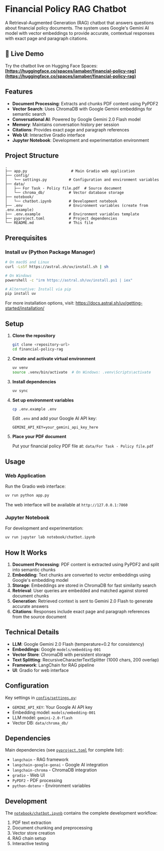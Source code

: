 # Financial Policy RAG Chatbot

A Retrieval-Augmented Generation (RAG) chatbot that answers questions about financial policy documents. The system uses Google's Gemini AI model with vector embeddings to provide accurate, contextual responses with exact page and paragraph citations.

## 🚀 Live Demo

Try the chatbot live on Hugging Face Spaces: **[https://huggingface.co/spaces/iamaber/financial-policy-rag](https://huggingface.co/spaces/iamaber/financial-policy-rag)**

## Features

- **Document Processing**: Extracts and chunks PDF content using PyPDF2
- **Vector Search**: Uses ChromaDB with Google Gemini embeddings for semantic search
- **Conversational AI**: Powered by Google Gemini 2.0 Flash model
- **Memory**: Maintains conversation history per session
- **Citations**: Provides exact page and paragraph references
- **Web UI**: Interactive Gradio interface
- **Jupyter Notebook**: Development and experimentation environment

## Project Structure

```
.
├── app.py                    # Main Gradio web application
├── config/
│   └── settings.py          # Configuration and environment variables
├── data/
│   ├── For Task - Policy file.pdf  # Source document
│   └── chroma_db/           # Vector database storage
├── notebook/
│   └── chatbot.ipynb        # Development notebook
├── .env                     # Environment variables (create from .env.example)
├── .env.example             # Environment variables template
├── pyproject.toml           # Project dependencies
└── README.md                # This file
```

## Prerequisites

### Install uv (Python Package Manager)

```bash
# On macOS and Linux
curl -LsSf https://astral.sh/uv/install.sh | sh

# On Windows
powershell -c "irm https://astral.sh/uv/install.ps1 | iex"

# Alternative: Install via pip
pip install uv
```

For more installation options, visit: https://docs.astral.sh/uv/getting-started/installation/

## Setup

1. **Clone the repository**
   ```bash
   git clone <repository-url>
   cd financial-policy-rag
   ```

2. **Create and activate virtual environment**
   ```bash
   uv venv
   source .venv/bin/activate  # On Windows: .venv\Scripts\activate
   ```

3. **Install dependencies**
   ```bash
   uv sync
   ```

4. **Set up environment variables**
   ```bash
   cp .env.example .env
   ```
   
   Edit `.env` and add your Google AI API key:
   ```
   GEMINI_API_KEY=your_gemini_api_key_here
   ```


5. **Place your PDF document**
   
   Put your financial policy PDF file at: `data/For Task - Policy file.pdf`

## Usage

### Web Application

Run the Gradio web interface:

```bash
uv run python app.py
```

The web interface will be available at `http://127.0.0.1:7860`

### Jupyter Notebook

For development and experimentation:

```bash
uv run jupyter lab notebook/chatbot.ipynb
```

## How It Works

1. **Document Processing**: PDF content is extracted using PyPDF2 and split into semantic chunks
2. **Embedding**: Text chunks are converted to vector embeddings using Google's embedding model
3. **Storage**: Embeddings are stored in ChromaDB for fast similarity search
4. **Retrieval**: User queries are embedded and matched against stored document chunks
5. **Generation**: Retrieved context is sent to Gemini 2.0 Flash to generate accurate answers
6. **Citations**: Responses include exact page and paragraph references from the source document

## Technical Details

- **LLM**: Google Gemini 2.0 Flash (temperature=0.2 for consistency)
- **Embeddings**: Google `models/embedding-001`
- **Vector Store**: ChromaDB with persistent storage
- **Text Splitting**: RecursiveCharacterTextSplitter (1000 chars, 200 overlap)
- **Framework**: LangChain for RAG pipeline
- **UI**: Gradio for web interface

## Configuration

Key settings in [`config/settings.py`](config/settings.py):

- `GEMINI_API_KEY`: Your Google AI API key
- Embedding model: `models/embedding-001`
- LLM model: `gemini-2.0-flash`
- Vector DB: `data/chroma_db/`

## Dependencies

Main dependencies (see [`pyproject.toml`](pyproject.toml) for complete list):

- `langchain` - RAG framework
- `langchain-google-genai` - Google AI integration
- `langchain-chroma` - ChromaDB integration
- `gradio` - Web UI
- `PyPDF2` - PDF processing
- `python-dotenv` - Environment variables

## Development

The [`notebook/chatbot.ipynb`](notebook/chatbot.ipynb) contains the complete development workflow:

1. PDF text extraction
2. Document chunking and preprocessing
3. Vector store creation
4. RAG chain setup
5. Interactive testing
